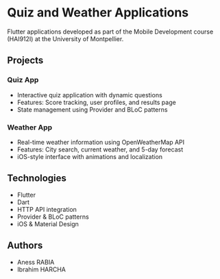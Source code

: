 # Quiz and Weather Applications

Flutter applications developed as part of the Mobile Development course (HAI912I) at the University of Montpellier.

## Projects

### Quiz App
- Interactive quiz application with dynamic questions
- Features: Score tracking, user profiles, and results page
- State management using Provider and BLoC patterns

### Weather App
- Real-time weather information using OpenWeatherMap API
- Features: City search, current weather, and 5-day forecast
- iOS-style interface with animations and localization

## Technologies
- Flutter
- Dart
- HTTP API integration
- Provider & BLoC patterns
- iOS & Material Design

## Authors
- Aness RABIA
- Ibrahim HARCHA


